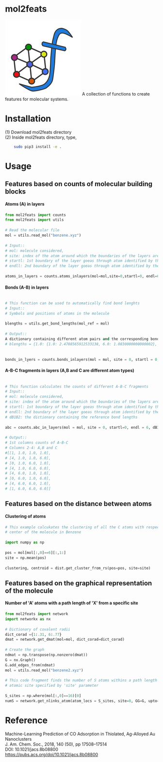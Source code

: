# mol2feats
![Image of Yaktocat](https://github.com/gihanpanapitiya/mol2feats/blob/master/mol2feats/molf.png)
A collection of functions to create features for molecular systems.

# Installation
(1) Download mol2feats directory </br>
(2) Inside mol2feats directory, type,
```bash
    sudo pip3 install -e .
```

# Usage
## Features based on counts of molecular building blocks
#### Atoms (A) in layers

```python
from mol2feats import counts
from mol2feats import utils

# Read the molecular file
mol = utils.read_mol("benzene.xyz")

# Input:: 
# mol: molecule considered, 
# site: index of the atom around which the boundaries of the layers are centered,
# startl: 1st boundary of the layer goeas through atom identified by the index=startl,
# endll: 2nd boundary of the layer goeas through atom identified by the index=endl,

atoms_in_layers = counts.atoms_inlayers(mol=mol,site=0,startl=0, endl=6)

```

#### Bonds (A-B) in layers
```python

# This function can be used to automatically find bond lenghts
# Input:: 
# Symbols and positions of atoms in the molecule  

blengths = utils.get_bond_lengths(mol_ref = mol)

# Output:: 
A dictionary containing different atom pairs and the corresponding bond lenghts
# blengths = {1.0: {1.0: 2.4788565912533138, 6.0: 1.0830000000000002}, 6.0: {6.0: 1.3959999999999999}}


bonds_in_lyers = counts.bonds_inlayers(mol = mol, site = 0, startl = 0, endl = 6, dB1B2 = blengths)
```


#### A-B-C fragments in layers (A,B and C are different atom types)

```python

# This function calculates the counts of different A-B-C fragments
# Input:: 
# mol: molecule considered, 
# site: index of the atom around which the boundaries of the layers are centered,
# startl: 1st boundary of the layer goeas through atom identified by the index=startl,
# endll: 2nd boundary of the layer goeas through atom identified by the index=endl,
# dB1B2: the dictionary containing the reference bond lengths

abc = counts.abc_in_layers(mol = mol, site = 0, startl=0, endl = 6, dB1B2 = blengths)

# Output:: 
# 1st columns counts of A-B-C
# Columns 2-4: A,B and C
#[[1, 1.0, 1.0, 1.0],
# [4, 1.0, 1.0, 6.0],
# [0, 1.0, 6.0, 1.0],
# [4, 1.0, 6.0, 6.0],
# [4, 6.0, 1.0, 1.0],
# [0, 6.0, 1.0, 6.0],
# [4, 6.0, 6.0, 1.0],
# [1, 6.0, 6.0, 6.0]]

```

## Features based on the distance between atoms

#### Clustering of atoms
```python
# This example calcukates the clustering of all the C atoms with respect to the 
# center of the molecule in Benzene

import numpy as np

pos = mol[mol[:,0]==6][:,1:]
site = np.mean(pos)

clustering, centroid = dist.get_cluster_from_rs(pos=pos, site=site)

```

## Features based on the graphical representation of the molecule


#### Number of 'A' atoms with a path length of 'X' from a specific site
``` Python
from mol2feats import network
import networkx as nx

# Dictionary of covalent radii  
dict_corad ={1:.31, 6:.77}
dmat = network.get_dmat(mol=mol, dict_corad=dict_corad)

# Create the graph
ndmat = np.transpose(np.nonzero(dmat))
G = nx.Graph()
G.add_edges_from(ndmat)
mol = utils.read_mol("benzene2.xyz")

# This code fragment finds the number of S atoms withins a path length of 3 from 
# atomic site specified by 'site' parameter

S_sites = np.where(mol[:,0]==16)[0]
numS = network.get_nlinks_atom(atom_locs = S_sites, site=0, GG=G, upto=5)

```

# Reference
Machine-Learning Prediction of CO Adsorption in Thiolated, Ag-Alloyed Au Nanoclusters</br> 
J. Am. Chem. Soc., 2018, 140 (50), pp 17508–17514 </br>
DOI: 10.1021/jacs.8b08800 </br>
https://pubs.acs.org/doi/10.1021/jacs.8b08800
